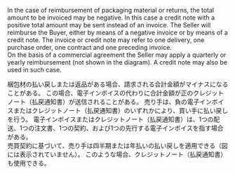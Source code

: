 In the case of reimbursement of packaging material or returns, the total amount to be invoiced may be negative. In this case a credit note with a positive total amount may be sent instead of an invoice. The Seller will reimburse the Buyer, either by means of a negative invoice or by means of a credit note. The invoice or credit note may refer to one delivery, one purchase order, one contract and one preceding invoice.  
On the basis of a commercial agreement the Seller may apply a quarterly or yearly reimbursement (not shown in the diagram). A credit note may also be used in such case.  

梱包材の払い戻しまたは返品がある場合、請求される合計金額がマイナスになることがある。 この場合、電子インボイスの代わりに合計金額が正のクレジットノート（払戻通知書）が送信されることがある。 売り手は、負の電子インボイスまたはクレジットノート（払戻通知書）のいずれかにより、買い手に払い戻しを行う。 電子インボイスまたはクレジットノート（払戻通知書）は、1つの配送、1つの注文書、1つの契約、および1つの先行する電子インボイスを指す場合がある。  
売買契約に基づいて、売り手は四半期または年払いの払い戻しを適用できる（図には表示されていません）。 このような場合、クレジットノート（払戻通知書）も使用できる。
